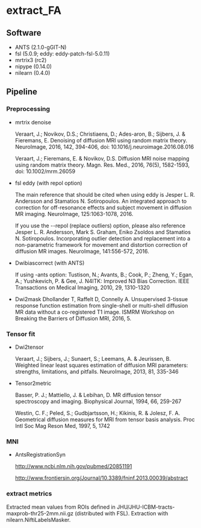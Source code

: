 # extract_FA

## Software
* ANTS (2.1.0-gGIT-N)
* fsl (5.0.9; eddy: eddy-patch-fsl-5.0.11)
* mrtrix3 (rc2)
* nipype (0.14.0)
* nilearn (0.4.0)

## Pipeline

### Preprocessing

* mrtrix denoise

    Veraart, J.; Novikov, D.S.; Christiaens, D.; Ades-aron, B.; Sijbers, J. & Fieremans, E. Denoising of diffusion MRI using random matrix theory. NeuroImage, 2016, 142, 394-406, doi: 10.1016/j.neuroimage.2016.08.016

    Veraart, J.; Fieremans, E. & Novikov, D.S. Diffusion MRI noise mapping using random matrix theory. Magn. Res. Med., 2016, 76(5), 1582-1593, doi: 10.1002/mrm.26059

* fsl eddy (with repol option)

    The main reference that should be cited when using eddy is
    Jesper L. R. Andersson and Stamatios N. Sotiropoulos. An integrated approach to correction for off-resonance effects and subject movement in diffusion MR imaging. NeuroImage, 125:1063-1078, 2016.

    If you use the --repol (replace outliers) option, please also reference
    Jesper L. R. Andersson, Mark S. Graham, Eniko Zsoldos and Stamatios N. Sotiropoulos. Incorporating outlier detection and replacement into a non-parametric framework for movement and distortion correction of diffusion MR images. NeuroImage, 141:556-572, 2016.

* Dwibiascorrect (with ANTS)

    If using -ants option: Tustison, N.; Avants, B.; Cook, P.; Zheng, Y.; Egan, A.; Yushkevich, P. & Gee, J. N4ITK: Improved N3 Bias Correction. IEEE Transactions on Medical Imaging, 2010, 29, 1310-1320

* Dwi2mask
    Dhollander T, Raffelt D, Connelly A. Unsupervised 3-tissue response function estimation from single-shell or multi-shell diffusion MR data without a co-registered T1 image. ISMRM Workshop on Breaking the Barriers of Diffusion MRI, 2016, 5.

### Tensor fit
* Dwi2tensor

    Veraart, J.; Sijbers, J.; Sunaert, S.; Leemans, A. & Jeurissen, B. Weighted linear least squares estimation of diffusion MRI parameters: strengths, limitations, and pitfalls. NeuroImage, 2013, 81, 335-346


* Tensor2metric

    Basser, P. J.; Mattiello, J. & Lebihan, D. MR diffusion tensor spectroscopy and imaging. Biophysical Journal, 1994, 66, 259-267

    Westin, C. F.; Peled, S.; Gudbjartsson, H.; Kikinis, R. & Jolesz, F. A. Geometrical diffusion measures for MRI from tensor basis analysis. Proc Intl Soc Mag Reson Med, 1997, 5, 1742

### MNI
* AntsRegistrationSyn

   http://www.ncbi.nlm.nih.gov/pubmed/20851191

   http://www.frontiersin.org/Journal/10.3389/fninf.2013.00039/abstract


### extract metrics
Extracted mean values from ROIs defined in
JHU/JHU-ICBM-tracts-maxprob-thr25-2mm.nii.gz (distributed with FSL).
Extraction with nilearn.NiftiLabelsMasker.
